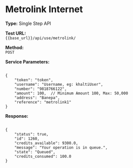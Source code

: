 # Metrolink Internet

**Type:** Single Step API

**Test URL:**  
`{{base_url}}/api/use/metrolink/`

**Method:**  
`POST`

**Service Parameters:**

<pre><code class="json">
{
    "token": "token",
    "username": "Username, eg: khaltiUser",
    "number": "9818766122",
    "amount": 100,  // Minimum Amount 100, Max: 50,000
    "address": "Banepa",
    "reference": "metrolink1"
}
</code></pre>

**Response:**

<pre><code class="json">
{
    "status": true,
    "id": 1260,
    "credits_available": 9300.0,
    "message": "Your operation is in queue.",
    "state": "Queued",
    "credits_consumed": 100.0
}
</code></pre>
